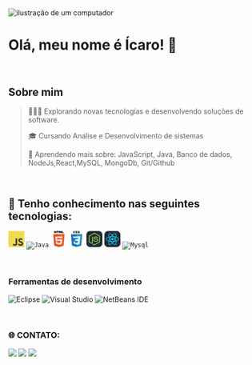 <img src="https://raw.githubusercontent.com/MicaelliMedeiros/micaellimedeiros/master/image/computer-illustration.png" alt="ilustração de um computador" min-width="400px" max-width="400px" width="400px" align="center">

 <br/>
 
 # Olá, meu nome é Ícaro! 👋
 
 <br/>

 ## Sobre mim

>👩🏾‍💻 Explorando novas tecnologias e desenvolvendo soluções de software.
>
>🎓 Cursando Analise e Desenvolvimento de sistemas
>
>🌱 Aprendendo mais sobre: JavaScript, Java, Banco de dados, NodeJs,React,MySQL, MongoDb, Git/Github

 <br/>

## 🚀 Tenho conhecimento nas seguintes tecnologias:
<code><img height="32" src="https://raw.githubusercontent.com/github/explore/80688e429a7d4ef2fca1e82350fe8e3517d3494d/topics/javascript/javascript.png" alt="Javascript"/></code>
<code><img height="32" src="https://raw.githubusercontent.com/jmnote/z-icons/5dca329190fa53931f4cdab984acc668e149d3e5/svg/java.svg" alt="Java"/></code>
<code><img height="32" src="https://raw.githubusercontent.com/github/explore/80688e429a7d4ef2fca1e82350fe8e3517d3494d/topics/html/html.png" alt="HTML5"/></code>
<code><img height="32" src="https://raw.githubusercontent.com/github/explore/80688e429a7d4ef2fca1e82350fe8e3517d3494d/topics/css/css.png" alt="CSS"/></code>
<code><img height="32" src="https://raw.githubusercontent.com/tandpfun/skill-icons/59059d9d1a2c092696dc66e00931cc1181a4ce1f/icons/NodeJS-Dark.svg" alt="Nodejs"/></code>
<code><img height="32" src="https://raw.githubusercontent.com/tandpfun/skill-icons/59059d9d1a2c092696dc66e00931cc1181a4ce1f/icons/React-Dark.svg" alt="React"/></code>
<code><img height="35" src="https://www.svgrepo.com/show/294240/mysql.svg" alt="Mysql"/></code>


 <br/>

### **Ferramentas de desenvolvimento**
![Eclipse](https://img.shields.io/badge/Eclipse-FE7A16.svg?style=for-the-badge&logo=Eclipse&logoColor=white)
![Visual Studio](https://img.shields.io/badge/Visual%20Studio-5C2D91.svg?style=for-the-badge&logo=visual-studio&logoColor=white)
	![NetBeans IDE](https://img.shields.io/badge/NetBeansIDE-1B6AC6.svg?style=for-the-badge&logo=apache-netbeans-ide&logoColor=white)

 <br/>

### 🌐 CONTATO:
<div>
<a href="https://www.instagram.com/yngycro/" target="_blank"><img src="https://img.shields.io/badge/-Instagram-%23E4405F?style=for-the- badge&logo=instagram&logoColor=white" target="_blank"></a>
<a href = "[icaroreis1982@gmail.com](mailto:icaroreis1982@gmail.com)"><img src="https://img.shields.io/badge/-Gmail-%23333?style=for-the-badge&logo=gmail&logoColor=white" alvo ="_blank"></a>
<a href="https://www.linkedin.com/in/%C3%ADcaro-reis-970a1221a/" target="_blank"><img src="https://img.shields.io/badge/-LinkedIn-%230077B5?style= for-the-badge&logo=linkedin&logoColor=white" target="_blank"></a>
</div>
